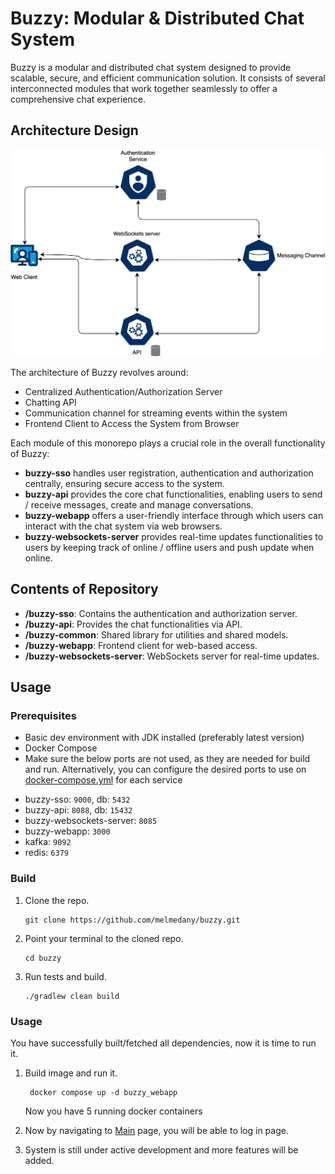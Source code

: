 # Buzzy: Modular & Distributed Chat System

Buzzy is a modular and distributed chat system designed to provide scalable, secure, and efficient communication solution. It consists of several interconnected modules that work together seamlessly to offer a comprehensive chat experience.

## Architecture Design

![Buzzy Architecture](buzzy.svg)



The architecture of Buzzy revolves around:

- Centralized Authentication/Authorization Server
- Chatting API
- Communication channel for streaming events within the system
- Frontend Client to Access the System from Browser

Each module of this monorepo plays a crucial role in the overall functionality of Buzzy:

- **buzzy-sso** handles user registration, authentication and authorization centrally, ensuring secure access to the system.
- **buzzy-api** provides the core chat functionalities, enabling users to send / receive messages, create and manage conversations.
- **buzzy-webapp** offers a user-friendly interface through which users can interact with the chat system via web browsers.
- **buzzy-websockets-server** provides real-time updates functionalities to users by keeping track of online / offline users and push update when online.

## Contents of Repository

- **/buzzy-sso**: Contains the authentication and authorization server.
- **/buzzy-api**: Provides the chat functionalities via API.
- **/buzzy-common**: Shared library for utilities and shared models.
- **/buzzy-webapp**: Frontend client for web-based access.
- **/buzzy-websockets-server**: WebSockets server for real-time updates.

## Usage

### Prerequisites

* Basic dev environment with JDK installed (preferably latest version)
* Docker Compose
* Make sure the below ports are not used, as they are needed for build and run. Alternatively, you can configure the desired ports to use on [docker-compose.yml](docker-compose.yml) for each service
- buzzy-sso: `9000`, db: `5432`
- buzzy-api: `8088`, db: `15432`
- buzzy-websockets-server: `8085` 
- buzzy-webapp: `3000`
- kafka: `9092`
- redis: `6379`

### Build

1. Clone the repo.
   ```
   git clone https://github.com/melmedany/buzzy.git
   ```

2. Point your terminal to the cloned repo.
    ```
    cd buzzy
    ```

4. Run tests and build.
    ```
    ./gradlew clean build

### Usage

You have successfully built/fetched all dependencies, now it is time to run it.

1. Build image and run it.
    ```
     docker compose up -d buzzy_webapp
    ```
   Now you have 5 running docker containers

2. Now by navigating to [Main](http://localhost:3000) page, you will be able to log in page.

3. System is still under active development and more features will be added.